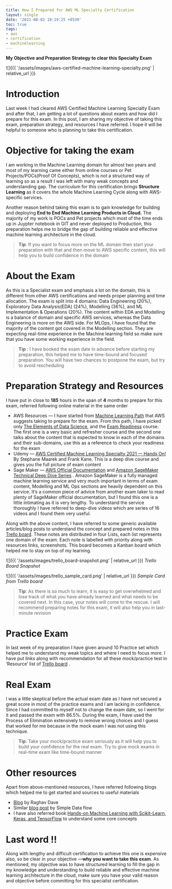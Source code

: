 ```yaml
---
title: How I Prepared for AWS ML Specialty Certification
layout: single
date: '2021-08-02 10:19:25 +0530'
toc: true
tags:
- aws
- certification
- machinelearning
---
```


**My Objective and Preparation Strategy to clear this Specialty Exam**

![]({{ '/assets/images/aws-certified-machine-learning-specialty.png' | relative_url }})

# Introduction
Last week I had cleared AWS Certified Machine Learning Specialty Exam and after that, I am getting a lot of questions about exams and how did I prepare for this exam. In this post, I am sharing my objective of taking this exam, preparation strategy, and resources I have referred. I hope it will be helpful to someone who is planning to take this certification.

# Objective for taking the exam
I am working in the Machine Learning domain for almost two years and most of my learning came either from online courses or Pet Projects/POCs(Proof Of Concepts), which is not a structured way of learning so as a result I was left with many weak concepts and understanding gap. The curriculum for this certification brings **Structure Learning** as it covers the whole Machine Learning Cycle along with AWS-specific services.

Another reason behind taking this exam is to gain knowledge for building and deploying **End to End Machine Learning Products in Cloud.** The majority of my work is POCs and Pet projects which most of the time ends up in Juypter notebook in GIT and never deployed to Production, this preparation helps me to bridge the gap of building reliable and effective machine learning architecture in the cloud.

>**Tip**: If you want to focus more on the ML domain then start your preparation with that and then move to AWS specific content, this will help you to build confidence in the domain

# About the Exam
As this is a Specialist exam and emphasis a lot on the domain, this is different from other AWS certifications and needs proper planning and time allocation. The exam is split into 4 domains: Data Engineering (20%), Exploratory Data Analysis(EDA) (24%), Modelling (36%), and ML Implementation & Operations (20%). The content within EDA and Modelling is a balance of domain and specific AWS services, whereas the Data Engineering is more on the AWS side. For MLOps, I have found that the majority of the content got covered in the Modelling section. They are expecting real-time experience in the Machine learning field so make sure that you have some working experience in the field.

>**Tip** : I have booked the exam date in advance before starting my preparation, this helped me to have time-bound and focused preparation. You will have two chances to postpone the exam, but try to avoid rescheduling

# Preparation Strategy and Resources
I have put in close to **185** hours in the span of **4** months to prepare for this exam, referred following online material in the same order

* AWS Resources — I have started from [Machine Learning Path](https://aws.amazon.com/training/learning-paths/machine-learning/data-scientist/) that AWS suggests taking to prepare for the exam. From this path, I have picked only [The Elements of Data Science](https://www.aws.training/Details/eLearning?id=26598), and the [Exam Readiness](https://www.aws.training/Details/eLearning?id=42183) course. The first one is a very basic and refresher course and the second one talks about the content that is expected to know in each of the domains and their sub-domains, use this as a reference to check your readiness for the exam
* Udemy — [AWS Certified Machine Learning Specialty 2021 — Hands On!](https://www.udemy.com/course/aws-machine-learning/) By Stephane Maarek and Frank Kane. This is a deep dive course and gives you the full picture of exam content
* Sage Maker — [AWS Official Documentation](https://docs.aws.amazon.com/sagemaker/latest/dg/whatis.html) and [Amazon SageMaker Technical Deep Dive Series](https://www.youtube.com/watch?v=uQc8Itd4UTs&list=PLhr1KZpdzukcOr_6j_zmSrvYnLUtgqsZz) . Amazon SageMaker is a fully managed machine learning service and very much important in terms of exam content, Modelling and ML Ops sections are heavily dependent on this service. It’s a common piece of advice from another exam taker to read plenty of SageMaker official documentation, but I found this one is a little intimating as it is very lengthy. To understand the service thoroughly I have referred to deep-dive videos which are series of 16 videos and I found them very useful.

Along with the above content, I have referred to some generic available articles/blog posts to understand the concept and prepared notes in this [Trello board](https://trello.com/b/Sx6lJzy8). These notes are distributed in four Lists, each list represents one domain of the exam. Each note is labelled with priority along with resources links, screenshots. This board becomes a Kanban board which helped me to stay on top of my learning.

![]({{ '/assets/images/trello_board-snapshot.png' | relative_url }})
													*Trello Board Snapshot*

![]({{ '/assets/images/trello_sample_card.png' | relative_url }})
																		*Sample Card from Trello board*

>**Tip**: As there is so much to learn, it is easy to get overwhelmed and lose track of what you have already learned and what needs to be covered next. In this case, your notes will come to the rescue. I will recommend preparing notes for this exam, it will also help you in last-minute revision

# Practice Exam
In last week of my preparation I have given around 10 Practice set which helped me to understand my weak topics and where I need to focus more. I have put links along with recommendation for all these mock/practice test in ‘Resource’ list of [Trello board](https://trello.com/b/Sx6lJzy8) .

# Real Exam
I was a little skeptical before the actual exam date as I have not secured a great score in most of the practice exams and I am lacking in confidence. Since I had committed to myself not to change the exam date, so I went for it and passed the exam with 86.5%. During the exam, I have used the Process of Elimination extensively to remove wrong choices and I guess that worked for me because in the mock exam I was not using this technique.

>**Tip**: Take your mock/practice exam seriously as it will help you to build your confidence for the real exam. Try to give mock exams in real-time exam like time-bound manner

# Other resources
Apart from above-mentioned resources, I have referred following blogs which helped me to get started and sources to useful materials

* [Blog](https://towardsdatascience.com/how-i-prepared-for-the-aws-machine-learning-speciality-certification-10834924d192) by Raghav Dave
* Similar [blog post](https://simpledataflow.com/machine-learning-specialty-exam/) by Simple Data flow
* I have also referred book [Hands-on Machine Learning with Scikit-Learn, Keras, and TensorFlow](https://www.amazon.co.uk/Hands-Machine-Learning-Scikit-Learn-TensorFlow/dp/1492032646) to understand some core concepts

# Last word !!
Along with lengthy and difficult certification to achieve this one is expensive also, so be clear in your objective —**why you want to take this exam**. As mentioned, my objective was to have structured learning to fill the gap in my knowledge and understanding to build reliable and effective machine learning architecture in the cloud, make sure you have your valid reason and objective before committing for this specialist certification.
